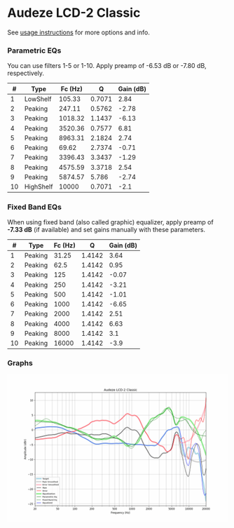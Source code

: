 # Audeze LCD-2 Classic
See [usage instructions](https://github.com/jaakkopasanen/AutoEq#usage) for more options and info.

### Parametric EQs
You can use filters 1-5 or 1-10. Apply preamp of -6.53 dB or -7.80 dB, respectively.

|   # | Type      |   Fc (Hz) |      Q |   Gain (dB) |
|-----|-----------|-----------|--------|-------------|
|   1 | LowShelf  |    105.33 | 0.7071 |        2.84 |
|   2 | Peaking   |    247.11 | 0.5762 |       -2.78 |
|   3 | Peaking   |   1018.32 | 1.1437 |       -6.13 |
|   4 | Peaking   |   3520.36 | 0.7577 |        6.81 |
|   5 | Peaking   |   8963.31 | 2.1824 |        2.74 |
|   6 | Peaking   |     69.62 | 2.7374 |       -0.71 |
|   7 | Peaking   |   3396.43 | 3.3437 |       -1.29 |
|   8 | Peaking   |   4575.59 | 3.3718 |        2.54 |
|   9 | Peaking   |   5874.57 | 5.786  |       -2.74 |
|  10 | HighShelf |  10000    | 0.7071 |       -2.1  |

### Fixed Band EQs
When using fixed band (also called graphic) equalizer, apply preamp of **-7.33 dB** (if available) and set gains manually with these parameters.

|   # | Type    |   Fc (Hz) |      Q |   Gain (dB) |
|-----|---------|-----------|--------|-------------|
|   1 | Peaking |     31.25 | 1.4142 |        3.64 |
|   2 | Peaking |     62.5  | 1.4142 |        0.95 |
|   3 | Peaking |    125    | 1.4142 |       -0.07 |
|   4 | Peaking |    250    | 1.4142 |       -3.21 |
|   5 | Peaking |    500    | 1.4142 |       -1.01 |
|   6 | Peaking |   1000    | 1.4142 |       -6.65 |
|   7 | Peaking |   2000    | 1.4142 |        2.51 |
|   8 | Peaking |   4000    | 1.4142 |        6.63 |
|   9 | Peaking |   8000    | 1.4142 |        3.1  |
|  10 | Peaking |  16000    | 1.4142 |       -3.9  |

### Graphs
![](./Audeze%20LCD-2%20Classic.png)
